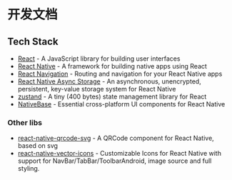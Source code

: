 # 开发文档

## Tech Stack

- [React](https://reactjs.org/) - A JavaScript library for building user interfaces
- [React Native](https://facebook.github.io/react-native/) - A framework for building native apps using React
- [React Navigation](https://reactnavigation.org/) - Routing and navigation for your React Native apps
- [React Native Async Storage](https://react-native-async-storage.github.io/) - An asynchronous, unencrypted,
  persistent, key-value storage system for React Native
- [zustand](https://docs.pmnd.rs/zustand/) - A tiny (400 bytes) state management library for React
- [NativeBase](https://nativebase.io/) - Essential cross-platform UI components for React Native

### Other libs

- [react-native-qrcode-svg](https://github.com/awesomejerry/react-native-qrcode-svg) - A QRCode component for React
  Native, based on svg
- [react-native-vector-icons](https://oblador.github.io/react-native-vector-icons/) - Customizable Icons for React
  Native with support for NavBar/TabBar/ToolbarAndroid, image source and full styling.
